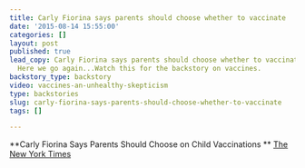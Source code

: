 ```yaml
---
title: Carly Fiorina says parents should choose whether to vaccinate
date: '2015-08-14 15:55:00'
categories: []
layout: post
published: true
lead_copy: Carly Fiorina says parents should choose whether to vaccinate their children.
  Here we go again...Watch this for the backstory on vaccines.
backstory_type: backstory
video: vaccines-an-unhealthy-skepticism
type: backstories
slug: carly-fiorina-says-parents-should-choose-whether-to-vaccinate
tags: []

---
```

**Carly Fiorina Says Parents Should Choose on Child Vaccinations **
[The New York Times](http://nyti.ms/1TB8xHR)

